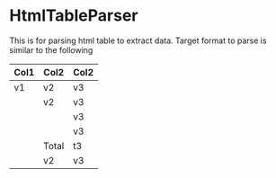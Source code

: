 # HtmlTableParser

This is for parsing html table to extract data. 
Target format to parse is similar to the following

|Col1| Col2 | Col2|
|-----|-------|------|
| v1 | v2 | v3 |
| | v2 | v3 |
| | | v3 |
| | | v3 |
| | Total | t3|
| | v2 | v3 |
